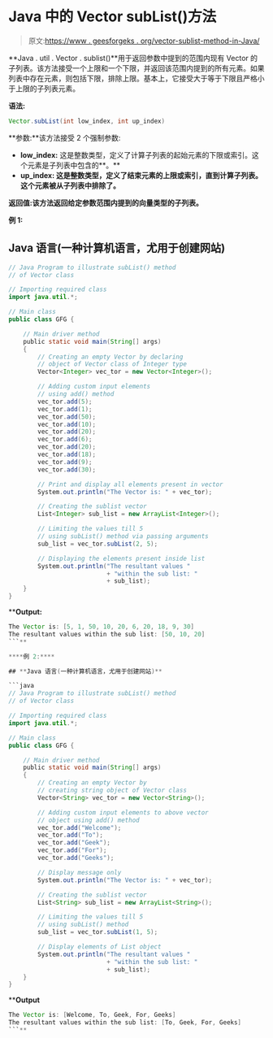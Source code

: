 # Java 中的 Vector subList()方法

> 原文:[https://www . geesforgeks . org/vector-sublist-method-in-Java/](https://www.geeksforgeeks.org/vector-sublist-method-in-java/)

**Java . util . Vector . sublist()**用于返回参数中提到的范围内现有 Vector 的子列表。该方法接受一个上限和一个下限，并返回该范围内提到的所有元素。如果列表中存在元素，则包括下限，排除上限。基本上，它接受大于等于下限且严格小于上限的子列表元素。

**语法:**

```java
Vector.subList(int low_index, int up_index)
```

**参数:**该方法接受 2 个强制参数:

*   **low_index:** 这是整数类型，定义了计算子列表的起始元素的下限或索引。这个元素是子列表中包含的**。**
*   ****up_index:** 这是整数类型，定义了结束元素的上限或索引，直到计算子列表。这个元素被**从子列表中排除了**。**

****返回值:**该方法返回给定参数范围内提到的向量类型的**子列表**。**

****例 1:****

## **Java 语言(一种计算机语言，尤用于创建网站)**

```java
// Java Program to illustrate subList() method
// of Vector class

// Importing required class
import java.util.*;

// Main class
public class GFG {

    // Main driver method
    public static void main(String[] args)
    {
        // Creating an empty Vector by declaring
        // object of Vector class of Integer type
        Vector<Integer> vec_tor = new Vector<Integer>();

        // Adding custom input elements
        // using add() method
        vec_tor.add(5);
        vec_tor.add(1);
        vec_tor.add(50);
        vec_tor.add(10);
        vec_tor.add(20);
        vec_tor.add(6);
        vec_tor.add(20);
        vec_tor.add(18);
        vec_tor.add(9);
        vec_tor.add(30);

        // Print and display all elements present in vector
        System.out.println("The Vector is: " + vec_tor);

        // Creating the sublist vector
        List<Integer> sub_list = new ArrayList<Integer>();

        // Limiting the values till 5
        // using subList() method via passing arguments
        sub_list = vec_tor.subList(2, 5);

        // Displaying the elements present inside list
        System.out.println("The resultant values "
                           + "within the sub list: "
                           + sub_list);
    }
}
```

****Output:** 

```java
The Vector is: [5, 1, 50, 10, 20, 6, 20, 18, 9, 30]
The resultant values within the sub list: [50, 10, 20]
```** 

****例 2:****

## **Java 语言(一种计算机语言，尤用于创建网站)**

```java
// Java Program to illustrate subList() method
// of Vector class

// Importing required class
import java.util.*;

// Main class
public class GFG {

    // Main driver method
    public static void main(String[] args)
    {
        // Creating an empty Vector by
        // creating string object of Vector class
        Vector<String> vec_tor = new Vector<String>();

        // Adding custom input elements to above vector
        // object using add() method
        vec_tor.add("Welcome");
        vec_tor.add("To");
        vec_tor.add("Geek");
        vec_tor.add("For");
        vec_tor.add("Geeks");

        // Display message only
        System.out.println("The Vector is: " + vec_tor);

        // Creating the sublist vector
        List<String> sub_list = new ArrayList<String>();

        // Limiting the values till 5
        // using subList() method
        sub_list = vec_tor.subList(1, 5);

        // Display elements of List object
        System.out.println("The resultant values "
                           + "within the sub list: "
                           + sub_list);
    }
}
```

****Output**

```java
The Vector is: [Welcome, To, Geek, For, Geeks]
The resultant values within the sub list: [To, Geek, For, Geeks]
```**